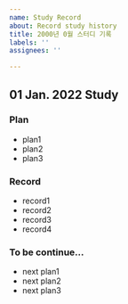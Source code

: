 ```yaml
---
name: Study Record
about: Record study history
title: 2000년 0월 스터디 기록
labels: ''
assignees: ''

---
```


## 01 Jan. 2022 Study
### Plan
- plan1
- plan2
- plan3

### Record
- record1
- record2
- record3
- record4

### To be continue...
- next plan1
- next plan2
- next plan3
